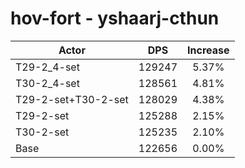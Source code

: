 # hov-fort - yshaarj-cthun
| Actor | DPS | Increase |
|---|:---:|:---:|
|T29-2_4-set|129247|5.37%|
|T30-2_4-set|128561|4.81%|
|T29-2-set+T30-2-set|128029|4.38%|
|T29-2-set|125288|2.15%|
|T30-2-set|125235|2.10%|
|Base|122656|0.00%|
